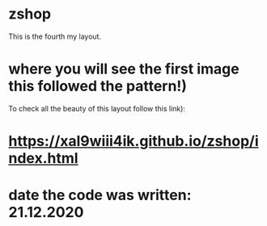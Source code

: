 # zshop

This is the fourth my layout.
# where you will see the first image this followed the pattern!)

To check all the beauty of this layout follow this link):

# https://xal9wiii4ik.github.io/zshop/index.html

# date the code was written: 21.12.2020
